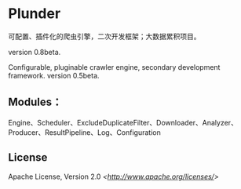 # Plunder

可配置、插件化的爬虫引擎，二次开发框架；大数据累积项目。

version 0.8beta.

Configurable, pluginable crawler engine, secondary development framework. version 0.5beta.

## Modules：

Engine、Scheduler、ExcludeDuplicateFilter、Downloader、Analyzer、Producer、ResultPipeline、Log、Configuration

## License

Apache License, Version 2.0
_&lt;<http://www.apache.org/licenses/>&gt;_
